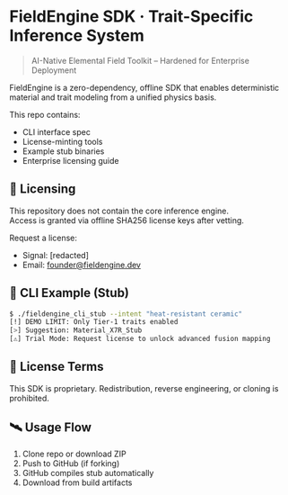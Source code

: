 # FieldEngine SDK · Trait-Specific Inference System

> AI-Native Elemental Field Toolkit – Hardened for Enterprise Deployment

FieldEngine is a zero-dependency, offline SDK that enables deterministic material and trait modeling from a unified physics basis.

This repo contains:
- CLI interface spec
- License-minting tools
- Example stub binaries
- Enterprise licensing guide

## 🔑 Licensing

This repository does not contain the core inference engine.  
Access is granted via offline SHA256 license keys after vetting.

Request a license:
- Signal: [redacted]
- Email: founder@fieldengine.dev

## 🧰 CLI Example (Stub)

```bash
$ ./fieldengine_cli_stub --intent "heat-resistant ceramic"
[!] DEMO LIMIT: Only Tier-1 traits enabled
[>] Suggestion: Material_X7R_Stub
[⚠] Trial Mode: Request license to unlock advanced fusion mapping
```

## 📄 License Terms

This SDK is proprietary. Redistribution, reverse engineering, or cloning is prohibited.

## 🛰️ Usage Flow

1. Clone repo or download ZIP
2. Push to GitHub (if forking)
3. GitHub compiles stub automatically
4. Download from build artifacts
